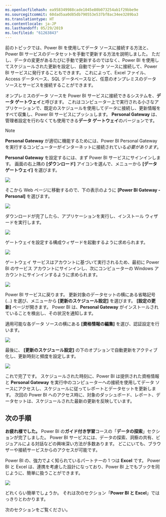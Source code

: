 ```yaml
---
ms.openlocfilehash: ea958349988cade1045e80b073254ab1f29bbe9e
ms.sourcegitcommit: 60dad5aa0d85db790553e537bf8ac34ee3289ba3
ms.translationtype: HT
ms.contentlocale: ja-JP
ms.lasthandoff: 05/29/2019
ms.locfileid: "61263843"
---
```

前のトピックでは、Power BI を使用してデータ ソースに接続する方法と、Power BI サービスのデータセットを手動で更新する方法を説明しました。 ただし、データの変更があるたびに手動で更新するのではなく、Power BI を使用してスケジュールされた更新を設定し、自動でデータ ソースに接続して、Power BI サービスに発行することもできます。 これによって、Excel ファイル、Access データベース、SQL データベースなど、任意のオンプレミスのデータ ソースとサービスを接続することができます。

オンプレミスのデータ ソースを Power BI サービスに接続できるシステムを、**データ ゲートウェイ**と呼びます。 これはコンピューター上で実行される小さなアプリケーションで、既定のスケジュールを使用してデータに接続し、更新情報をすべて収集し、Power BI サービスにプッシュします。 **Personal Gateway** は、管理者設定を行わなくても使用できる**データ ゲートウェイ**のバージョンです。

>[!NOTE]
>**Personal Gateway** が適切に機能するためには、Power BI Personal Gateway を実行するコンピューターがインターネットに接続されている*必要があります*。
> 

**Personal Gateway** を設定するには、まず Power BI サービスにサインインします。 画面の右上隅の **[ダウンロード]** アイコンを選んで、メニューから **[データ ゲートウェイ]** を選びます。

![](media/4-6-install-configure-personal-gateway/4-6_1b.png)

そこから Web ページに移動するので、下の表示のように **[Power BI Gateway - Personal]** を選びます。

![](media/4-6-install-configure-personal-gateway/4-6_2b.png)

ダウンロードが完了したら、アプリケーションを実行し、インストール ウィザードを実行します。

![](media/4-6-install-configure-personal-gateway/4-6_3a.png)

ゲートウェイを設定する構成ウィザードを起動するように求められます。

![](media/4-6-install-configure-personal-gateway/4-6_3b.png)

ゲートウェイ サービスはアカウントに基づいて実行されるため、最初に Power BI のサービス アカウントにサインインし、次にコンピューターの Windows アカウントにサインインするように求められます。

![](media/4-6-install-configure-personal-gateway/4-6_3c.png)

Power BI サービスに戻ります。 更新対象のデータセットの横にある省略記号 (...) を選び、メニューから **[更新のスケジュール設定]** を選びます。 **[設定の更新]** ページが開きます。 Power BI は、**Personal Gateway** がインストールされていることを検出し、その状況を通知します。

適用可能な各データ ソースの横にある **[資格情報の編集]** を選び、認証設定を行います。

![](media/4-6-install-configure-personal-gateway/4-6_6.png)

最後に、 **[更新のスケジュール設定]** の下のオプションで自動更新をアクティブ化し、更新時刻と頻度を設定します。

![](media/4-6-install-configure-personal-gateway/4-6_7.png)

これで完了です。 スケジュールされた時刻に、Power BI は提供された資格情報と **Personal Gateway** を実行中のコンピューターへの接続を使用してデータ ソースにアクセスし、スケジュールに従ってレポートとデータセットを更新します。 次回の Power BI へのアクセス時に、対象のダッシュボード、レポート、データセットは、スケジュールされた最新の更新を反映しています。

## <a name="next-steps"></a>次の手順
**お疲れ様でした。** Power BI の**ガイド付き学習**コースの「**データの探索**」セクションが完了しました。 Power BI サービスには、データの探索、洞察の共有、ビジュアルによる対話などの興味深い方法が多数あります。 どこにいても、ブラウザーや接続サービスからのアクセスが可能です。

Power BI の、強力でよく知られているパートナーの 1 つは **Excel** です。 Power BI と Excel は、連携を考慮した設計になっており、Power BI 上でもブックを同じように、簡単に扱うことができます。

![](media/4-6-install-configure-personal-gateway/5-1_1.png)

どれくらい簡単でしょうか。 それは次のセクション「**Power BI と Excel**」ではっきりとわかります。

次のセクションをご覧ください。

